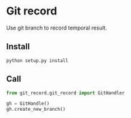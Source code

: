 # Git record

Use git branch to record temporal result.


## Install

`python setup.py install`


## Call

``` python
from git_record.git_record import GitHandler

gh = GitHandle()
gh.create_new_branch()

```
